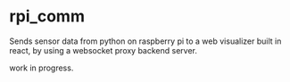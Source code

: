# rpi_comm

Sends sensor data from python on raspberry pi to a web visualizer built in react, by using a websocket proxy backend server.

work in progress.
